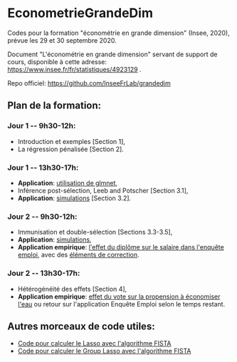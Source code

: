 # EconometrieGrandeDim

Codes pour la formation "économétrie en grande dimension" (Insee, 2020), prévue les 29 et 30 septembre 2020.

Document "L'économétrie en grande dimension" servant de support de cours, disponible à cette adresse: https://www.insee.fr/fr/statistiques/4923129 .

Repo officiel: https://github.com/InseeFrLab/grandedim

## Plan de la formation:

### Jour 1 -- 9h30-12h:
- Introduction et exemples [Section 1],
- La régression pénalisée [Section 2].

    
### Jour 1 -- 13h30-17h:
- **Application**: [utilisation de glmnet](RidgeLasso-glmnet.ipynb),
- Inférence post-sélection, Leeb and Potscher [Section 3.1],
- **Application**: [simulations](RegularizationBias.ipynb) [Section 3.2].
    
### Jour 2 -- 9h30-12h:
- Immunisation et double-sélection [Sections 3.3-3.5],
- **Application**: [simulations](DoubleSelection.ipynb),
- **Application empirique**: [l'effet du diplôme sur le salaire dans l'enquête emploi](Exercice_EnqueteEmploi.ipynb), avec des [éléments de correction](ApplicationEnqueteEmploi.ipynb).
    
### Jour 2 -- 13h30-17h:
- Hétérogénéité des effets [Section 4],
- **Application empirique**: [effet du vote sur la propension à économiser l'eau](GenericML-example.R) ou retour sur l'application Enquête Emploi selon le temps restant.


## Autres morceaux de code utiles:
- [Code pour calculer le Lasso avec l'algorithme FISTA](functions/LassoFISTA.R)
- [Code pour calculer le Group Lasso avec l'algorithme FISTA](functions/group_lasso.R)
